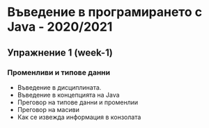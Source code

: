 # Въведение в програмирането с Java - 2020/2021


## Упражнение 1 (week-1)
### Променливи и типове данни

- Въведение в дисциплината.
- Въведение в концепцията на Java
- Преговор на типове данни и променлии
- Преговор на масиви
- Как се извежда информация в конзолата